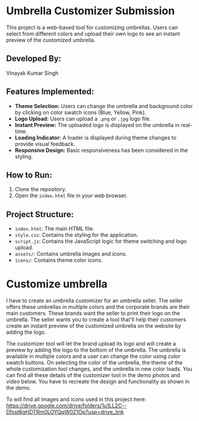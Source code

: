 # Umbrella Customizer Submission

This project is a web-based tool for customizing umbrellas. Users can select from different colors and upload their own logo to see an instant preview of the customized umbrella.


## Developed By:

Vinayak Kumar Singh

## Features Implemented:

*   **Theme Selection:** Users can change the umbrella and background color by clicking on color swatch icons (Blue, Yellow, Pink).
*   **Logo Upload:** Users can upload a `.png` or `.jpg` logo file.
*   **Instant Preview:** The uploaded logo is displayed on the umbrella in real-time.
*   **Loading Indicator:** A loader is displayed during theme changes to provide visual feedback.
*   **Responsive Design:** Basic responsiveness has been considered in the styling.

## How to Run:

1.  Clone the repository.
2.  Open the `index.html` file in your web browser.

## Project Structure:

*   `index.html`: The main HTML file.
*   `style.css`: Contains the styling for the application.
*   `script.js`: Contains the JavaScript logic for theme switching and logo upload.
*   `assets/`: Contains umbrella images and icons.
*   `icons/`: Contains theme color icons.

# Customize umbrella

I have to create an umbrella customizer for an umbrella seller. The seller offers these umbrellas in multiple colors and the corporate brands are their main customers. These brands want the seller to print their logo on the umbrella. The seller wants you to create a tool that'll help their customers create an instant preview of the customized umbrella on the website by adding the logo.

The customizer tool will let the brand upload its logo and will create a preview by adding the logo to the bottom of the umbrella. The umbrella is available in multiple colors and a user can change the color using color swatch buttons. On selecting the color of the umbrella, the theme of the whole customization tool changes, and the umbrella in new color loads. You can find all these details of the customizer tool in the demo photos and video below. You have to recreate the design and functionality as shown in the demo.

To will find all images and icons used in this project here: https://drive.google.com/drive/folders/1u1LL2C--Dfsst6gHDTRm0LOYQqW0Z1Op?usp=drive_link